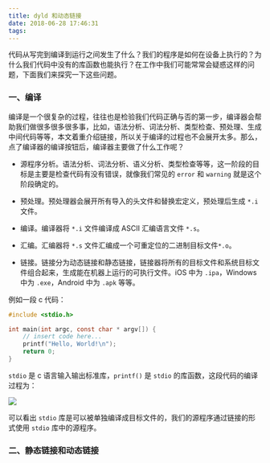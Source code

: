 ```yaml
---
title: dyld 和动态链接
date: 2018-06-28 17:46:31
tags: 
---
```


代码从写完到编译到运行之间发生了什么？我们的程序是如何在设备上执行的？为什么我们代码中没有的库函数也能执行？在工作中我们可能常常会疑惑这样的问题，下面我们来探究一下这些问题。

### 一、编译

编译是一个很复杂的过程，往往也是检验我们代码正确与否的第一步，编译器会帮助我们做很多很多很多事，比如，语法分析、词法分析、类型检查、预处理、生成中间代码等等，本文着重介绍链接，所以关于编译的过程也不会展开太多。那么，点了编译器的编译按钮后，编译器主要做了什么工作呢？

- 源程序分析。语法分析、词法分析、语义分析、类型检查等等，这一阶段的目标是主要是检查代码有没有错误，就像我们常见的 `error` 和 `warning` 就是这个阶段确定的。

- 预处理。预处理器会展开所有导入的头文件和替换宏定义，预处理后生成 `*.i` 文件。

- 编译。编译器将 `*.i` 文件编译成 ASCII 汇编语言文件 `*.s`。

- 汇编。汇编器将 `*.s` 文件汇编成一个可重定位的二进制目标文件`*.o`。

- 链接。链接分为动态链接和静态链接，链接器将所有的目标文件和系统目标文件组合起来，生成能在机器上运行的可执行文件。iOS 中为 `.ipa`，Windows 中为 `.exe`，Android 中为 `.apk` 等等。

例如一段 c 代码：
```c
#include <stdio.h>

int main(int argc, const char * argv[]) {
    // insert code here...
    printf("Hello, World!\n");
    return 0;
}
```

`stdio` 是 c 语言输入输出标准库，`printf()` 是 `stdio` 的库函数，这段代码的编译过程为：

![](https://upload-images.jianshu.io/upload_images/5314152-0407120a690cc51e.png?imageMogr2/auto-orient/strip%7CimageView2/2/w/1240)

可以看出 `stdio` 库是可以被单独编译成目标文件的，我们的源程序通过链接的形式使用 `stdio` 库中的源程序。

### 二、静态链接和动态链接

